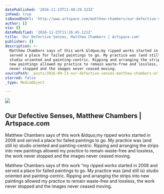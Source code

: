 ```yaml
---
datePublished: '2016-11-23T11:40:29.323Z'
inFeed: true
isBasedOnUrl: 'http://www.artspace.com/matthew-chambers/our-defective-senses'
author: []
via: {}
dateModified: '2016-11-23T11:26:45.121Z'
title: 'Our Defective Senses, Matthew Chambers | Artspace.com'
publisher: {}
description: >-
  Matthew Chambers says of this work &ldquo;my ripped works started in 2008 and
  served a place for failed paintings to go. My practice was (and still is)
  studio oriented and painting-centric. Ripping and arranging the strips into
  new paintings allowed my practice to remain waste-free and lossless, the work
  never stopped and the images never ceased moving.
sourcePath: _posts/2016-09-13-our-defective-senses-matthew-chambers-or-artspacecom.md
starred: false
_type: MediaObject

---
```

<article style=""><img src="https://imgflo.herokuapp.com/graph/2b2431f8e7ba7b0/80e9bb40bec97920f55142614cb33532/noop.jpg?input=http%3A%2F%2Fd5wt70d4gnm1t.cloudfront.net%2Fmedia%2Fa-s%2Fartworks%2Fmatthew-chambers%2F27170-691264169295%2Fmatthew-chambers-our-defective-senses-320x240.jpg" /><h1>Our Defective Senses, Matthew Chambers | Artspace.com</h1><p>Matthew Chambers says of this work &amp;ldquo;my ripped works started in 2008 and served a place for failed paintings to go. My practice was (and still is) studio oriented and painting-centric. Ripping and arranging the strips into new paintings allowed my practice to remain waste-free and lossless, the work never stopped and the images never ceased moving.</p></article>

Matthew Chambers says of this work &ldquo;my ripped works started in 2008 and served a place for failed paintings to go. My practice was (and still is) studio oriented and painting-centric. Ripping and arranging the strips into new paintings allowed my practice to remain waste-free and lossless, the work never stopped and the images never ceased moving.
